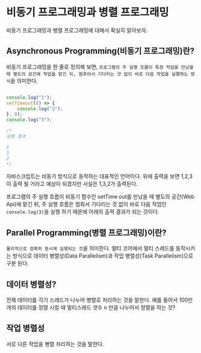 # 비동기 프로그래밍과 병렬 프로그래밍

비동기 프로그래밍과 병렬 프로그래밍에 대해서 확실히 알아보자.

## Asynchronous Programming(비동기 프로그래밍)란?

비동기 프로그래밍을 한 줄로 정의해 보면,
`프로그램의 주 실행 흐름이 특정 작업을 만났을 때 별도의 공간에 작업을 맡긴 뒤, 멈추어서 기다리는 것 없이 바로 다음 작업을 실행하는 방식`을 의미한다.
```javascript

console.log("1");
setTimeout(() => {
    console.log("2");
}, 0);
console.log("3");

/*
실행 결과

1
3
2 
*/
```

자바스크립트는 비동기 방식으로 동작하는 대표적인 언어이다. 위에 출력을 보면 
1,2,3이 출력 될 거라고 예상이 되겠지만 사실은 1,3,2가 출력된다. 

프로그램의 주 실행 흐름이 비동기 함수인 setTime out를 만났을 때 별도의 공간(Web Api)에 맡긴 뒤, 
주 실행 흐름은 멈춰서 기다리는 것 없이 바로 다음 작업인 `console.log(3)`을 실행 하기 때문에 아래의 출력 결과가 되는 것이다.


## Parallel Programming(병렬 프로그래밍)이란?

`물리적으로 정확히 동시에 실행되는 것`을 의미한다.
멀티 코어에서 멀티 스레드를 동작시키는 방식으로 데이터 병렬성(Data Parallelism)과 작업 병렬성(Task Parallelism)으로 구분 된다.

## 데이터 병렬성?
전체 데이터를 각기 스레드가 나누어 병렬로 처리하는 것을 말한다.
예를 들어서 100만 개의 데이터를 정렬 시킬 때 멀티스레드 갯수 n 만큼 나누어서 정렬을 하는 것?

## 작업 병렬성
서로 다른 작업을 병렬 처리하는 것을 말한다.



